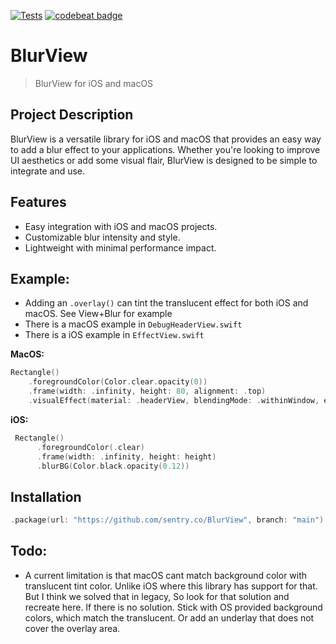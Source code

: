 [![Tests](https://github.com/sentryco/BlurView/actions/workflows/Tests.yml/badge.svg)](https://github.com/sentryco/BlurView/actions/workflows/Tests.yml)
[![codebeat badge](https://codebeat.co/badges/1cad746c-61eb-435c-bed6-a3817a2aec37)](https://codebeat.co/projects/github-com-sentryco-blurview-main)

# BlurView

> BlurView for iOS and macOS

## Project Description
BlurView is a versatile library for iOS and macOS that provides an easy way to add a blur effect to your applications. Whether you're looking to improve UI aesthetics or add some visual flair, BlurView is designed to be simple to integrate and use.

## Features
- Easy integration with iOS and macOS projects.
- Customizable blur intensity and style.
- Lightweight with minimal performance impact.


## Example:

- Adding an `.overlay()` can tint the translucent effect for both iOS and macOS. See View+Blur for example
- There is a macOS example in `DebugHeaderView.swift`
- There is a iOS example in `EffectView.swift`

**MacOS:**

```swift
Rectangle()
    .foregroundColor(Color.clear.opacity(0))
    .frame(width: .infinity, height: 80, alignment: .top)
    .visualEffect(material: .headerView, blendingMode: .withinWindow, emphasized: false)
```

**iOS:**

```swift
 Rectangle()
      .foregroundColor(.clear)
      .frame(width: .infinity, height: height)
      .blurBG(Color.black.opacity(0.12))
```

## Installation
```Swift
.package(url: "https://github.com/sentry.co/BlurView", branch: "main")
```

## Todo: 
- A current limitation is that macOS cant match background color with translucent tint color. Unlike iOS where this library has support for that. But I think we solved that in legacy, So look for that solution and recreate here. If there is no solution. Stick with OS provided background colors, which match the translucent. Or add an underlay that does not cover the overlay area. 
